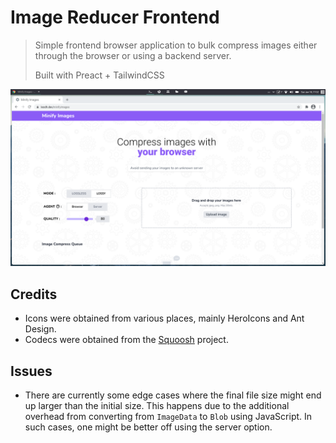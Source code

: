# Image Reducer Frontend

> Simple frontend browser application to bulk compress images either through
> the browser or using a backend server.
>
> Built with Preact + TailwindCSS

![Screenshot](./screenshot.png)

## Credits

- Icons were obtained from various places, mainly HeroIcons and Ant Design.
- Codecs were obtained from the [Squoosh](https://github.com/GoogleChromeLabs/squoosh) project.

## Issues

- There are currently some edge cases where the final file size might end up larger than
  the initial size. This happens due to the additional overhead from
  converting from `ImageData` to `Blob` using JavaScript. In such cases, one might
  be better off using the server option.
